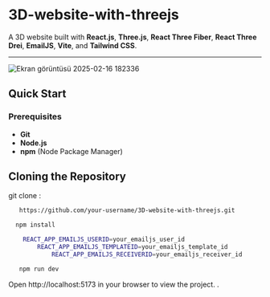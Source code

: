 
# 3D-website-with-threejs

A 3D website built with **React.js**, **Three.js**, **React Three Fiber**, **React Three Drei**, **EmailJS**, **Vite**, and **Tailwind CSS**.

---

![Ekran görüntüsü 2025-02-16 182336](https://github.com/user-attachments/assets/b687b83e-7f33-41fe-8eff-089701f441b1)



## Quick Start

### Prerequisites
- **Git**
- **Node.js**
- **npm** (Node Package Manager)



## Cloning the Repository

git clone : 

```bash
   https://github.com/your-username/3D-website-with-threejs.git
```
```bash
  npm install
```

```bash
    REACT_APP_EMAILJS_USERID=your_emailjs_user_id
        REACT_APP_EMAILJS_TEMPLATEID=your_emailjs_template_id
            REACT_APP_EMAILJS_RECEIVERID=your_emailjs_receiver_id
```

```bash
   npm run dev
``` 


Open http://localhost:5173 in your browser to view the project.
.
